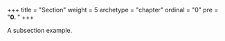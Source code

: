 +++
title = "Section"
weight = 5
archetype = "chapter"
ordinal = "0"
pre = "<b>0. </b>"
+++

A subsection example.
